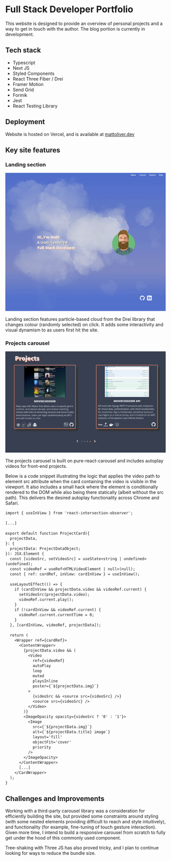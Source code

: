 # Full Stack Developer Portfolio

This website is designed to provide an overview of personal projects and a way to get in touch with the author. The blog portion is currently in development.

## Tech stack

- Typescript
- Next JS
- Styled Components
- React Three Fiber / Drei
- Framer Motion
- Send Grid
- Formik
- Jest
- React Testing Library

## Deployment

Website is hosted on Vercel, and is available at [mattoliver.dev](https://mattoliver.dev)

## Key site features

### Landing section

![Landing section image](https://github.com/mattyocode/images/blob/main/portfolio-landing.png)

Landing section features particle-based cloud from the Drei library that changes colour (randomly selected) on click. It adds some interactivity and visual dynamism to as users first hit the site.

### Projects carousel

![Projects section image](https://github.com/mattyocode/images/blob/main/projects.png)

The projects carousel is built on pure-react-carousel and includes autoplay videos for front-end projects.

Below is a code snippet illustrating the logic that applies the video path to <source> element src attribute when the card containing the video is visible in the viewport. It also includes a small hack where the <source> element is conditionally rendered to the DOM while also being there statically (albeit without the src path). This delivers the desired autoplay functionality across Chrome and Safari.

```tsx
import { useInView } from 'react-intersection-observer';

[...]

export default function ProjectCard({
  projectData,
}: {
  projectData: ProjectDataObject;
}): JSX.Element {
  const [videoSrc, setVideoSrc] = useState<string | undefined>(undefined);
  const videoRef = useRef<HTMLVideoElement | null>(null);
  const { ref: cardRef, inView: cardInView } = useInView();

  useLayoutEffect(() => {
    if (cardInView && projectData.video && videoRef.current) {
      setVideoSrc(projectData.video);
      videoRef.current.play();
    }
    if (!cardInView && videoRef.current) {
      videoRef.current.currentTime = 0;
    }
  }, [cardInView, videoRef, projectData]);

  return (
    <Wrapper ref={cardRef}>
      <ContentWrapper>
        {projectData.video && (
          <Video
            ref={videoRef}
            autoPlay
            loop
            muted
            playsInline
            poster={`${projectData.img}`}
          >
            {videoSrc && <source src={videoSrc} />}
            <source src={videoSrc} />
          </Video>
        )}
        <ImageOpacity opacity={videoSrc ? '0' : '1'}>
          <Image
            src={`${projectData.img}`}
            alt={`${projectData.title} image`}
            layout='fill'
            objectFit='cover'
            priority
          />
        </ImageOpacity>
      </ContentWrapper>
      [...]
    </CardWrapper>
  );
}
```

## Challenges and Improvements

Working with a third-party carousel library was a consideration for efficiently building the site, but provided some constraints around styling (with some nested elements providing difficult to reach and style intuitively), and functionality (for example, fine-tuning of touch gesture interaction). Given more time, I intend to build a responsive carousel from scratch to fully get under the hood of this commonly used component.

Tree-shaking with Three JS has also proved tricky, and I plan to continue looking for ways to reduce the bundle size.
